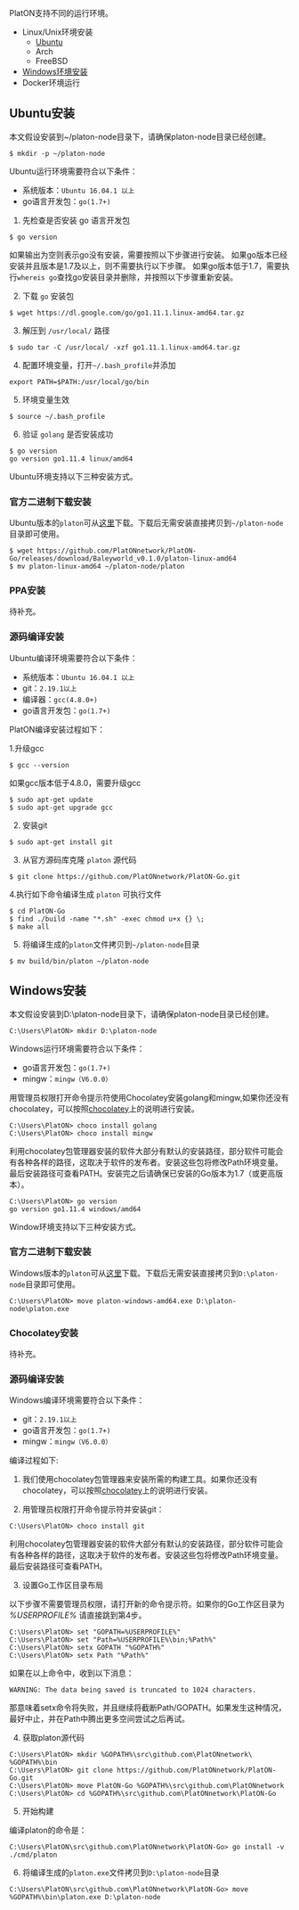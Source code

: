 PlatON支持不同的运行环境。
+ Linux/Unix环境安装
  - [Ubuntu](#install-for-ubuntu)
  - Arch
  - FreeBSD
+ [Windows环境安装](#install-for-windows)
+ Docker环境运行

## <a name="install-for-ubuntu"></a>Ubuntu安装

本文假设安装到~/platon-node目录下，请确保platon-node目录已经创建。
```
$ mkdir -p ~/platon-node
```

Ubuntu运行环境需要符合以下条件：
- 系统版本：`Ubuntu 16.04.1 以上`
- go语言开发包：`go(1.7+)`

1. 先检查是否安装 go 语言开发包
```
$ go version
```
如果输出为空则表示go没有安装，需要按照以下步骤进行安装。
如果go版本已经安装并且版本是1.7及以上，则不需要执行以下步骤。
如果go版本低于1.7，需要执行`whereis go`查找go安装目录并删除，并按照以下步骤重新安装。

2. 下载 `go` 安装包
```
$ wget https://dl.google.com/go/go1.11.1.linux-amd64.tar.gz
```

3. 解压到 `/usr/local/` 路径
```
$ sudo tar -C /usr/local/ -xzf go1.11.1.linux-amd64.tar.gz
```

4. 配置环境变量，打开`~/.bash_profile`并添加
```
export PATH=$PATH:/usr/local/go/bin
```

5. 环境变量生效
```
$ source ~/.bash_profile
```

6. 验证 `golang` 是否安装成功
```
$ go version
go version go1.11.4 linux/amd64
```

Ubuntu环境支持以下三种安装方式。

### 官方二进制下载安装
Ubuntu版本的`platon`可从[这里](https://github.com/PlatONnetwork/PlatON-Go/releases/download/Baleyworld_v0.1.0/platon-linux-amd64)下载。下载后无需安装直接拷贝到`~/platon-node`目录即可使用。
```
$ wget https://github.com/PlatONnetwork/PlatON-Go/releases/download/Baleyworld_v0.1.0/platon-linux-amd64
$ mv platon-linux-amd64 ~/platon-node/platon
```

### PPA安装
待补充。

### 源码编译安装
Ubuntu编译环境需要符合以下条件：
- 系统版本：`Ubuntu 16.04.1 以上`
- git：`2.19.1以上`
- 编译器：`gcc(4.8.0+)`
- go语言开发包：`go(1.7+)`

PlatON编译安装过程如下：

1.升级gcc
```
$ gcc --version
```
如果gcc版本低于4.8.0，需要升级gcc
```
$ sudo apt-get update
$ sudo apt-get upgrade gcc
```

2. 安装git
```
$ sudo apt-get install git
```

3. 从官方源码库克隆 `platon` 源代码
```
$ git clone https://github.com/PlatONnetwork/PlatON-Go.git
```

4.执行如下命令编译生成 `platon` 可执行文件

```shell
$ cd PlatON-Go
$ find ./build -name "*.sh" -exec chmod u+x {} \;
$ make all
```

5. 将编译生成的`platon`文件拷贝到`~/platon-node`目录
```
$ mv build/bin/platon ~/platon-node
```

## <a name="install-for-windows"></a>Windows安装
本文假设安装到D:\platon-node目录下，请确保platon-node目录已经创建。
```
C:\Users\PlatON> mkdir D:\platon-node
```

Windows运行环境需要符合以下条件：
- go语言开发包：`go(1.7+)`
- mingw：`mingw（V6.0.0）`

用管理员权限打开命令提示符使用Chocolatey安装golang和mingw,如果你还没有chocolatey，可以按照[chocolatey](https://chocolatey.org)上的说明进行安装。

```
C:\Users\PlatON> choco install golang
C:\Users\PlatON> choco install mingw
```
利用chocolatey包管理器安装的软件大部分有默认的安装路径，部分软件可能会有各种各样的路径，这取决于软件的发布者。安装这些包将修改Path环境变量。最后安装路径可查看PATH。安装完之后请确保已安装的Go版本为1.7（或更高版本）。
```
C:\Users\PlatON> go version
go version go1.11.4 windows/amd64
```
Window环境支持以下三种安装方式。

### 官方二进制下载安装
Windows版本的`platon`可从[这里](https://github.com/PlatONnetwork/PlatON-Go/releases/download/Baleyworld_v0.1.0/platon-windows-amd64.exe)下载。下载后无需安装直接拷贝到`D:\platon-node`目录即可使用。
```
C:\Users\PlatON> move platon-windows-amd64.exe D:\platon-node\platon.exe
```

### Chocolatey安装
待补充。

### 源码编译安装
Windows编译环境需要符合以下条件：
- git：`2.19.1以上`
- go语言开发包：`go(1.7+)`
- mingw：`mingw（V6.0.0）`

编译过程如下:

1. 我们使用chocolatey包管理器来安装所需的构建工具。如果你还没有chocolatey，可以按照[chocolatey](https://chocolatey.org)上的说明进行安装。

2. 用管理员权限打开命令提示符并安装git：
```
C:\Users\PlatON> choco install git
```
利用chocolatey包管理器安装的软件大部分有默认的安装路径，部分软件可能会有各种各样的路径，这取决于软件的发布者。安装这些包将修改Path环境变量。最后安装路径可查看PATH。

3. 设置Go工作区目录布局

以下步骤不需要管理员权限，请打开新的命令提示符。如果你的Go工作区目录为 *%USERPROFILE%* 请直接跳到第4步。
```
C:\Users\PlatON> set "GOPATH=%USERPROFILE%"
C:\Users\PlatON> set "Path=%USERPROFILE%\bin;%Path%"
C:\Users\PlatON> setx GOPATH "%GOPATH%"
C:\Users\PlatON> setx Path "%Path%"
```

如果在以上命令中，收到以下消息：
```
WARNING: The data being saved is truncated to 1024 characters.
```

那意味着setx命令将失败，并且继续将截断Path/GOPATH。如果发生这种情况，最好中止，并在Path中腾出更多空间尝试之后再试。

4. 获取platon源代码
```
C:\Users\PlatON> mkdir %GOPATH%\src\github.com\PlatONnetwork\ %GOPATH%\bin
C:\Users\PlatON> git clone https://github.com/PlatONnetwork/PlatON-Go.git
C:\Users\PlatON> move PlatON-Go %GOPATH%\src\github.com\PlatONnetwork
C:\Users\PlatON> cd %GOPATH%\src\github.com\PlatONnetwork\PlatON-Go
```

5. 开始构建

编译platon的命令是：
```
C:\Users\PlatON\src\github.com\PlatONnetwork\PlatON-Go> go install -v ./cmd/platon
```

6. 将编译生成的`platon.exe`文件拷贝到`D:\platon-node`目录
```
C:\Users\PlatON\src\github.com\PlatONnetwork\PlatON-Go> move %GOPATH%\bin\platon.exe D:\platon-node
```